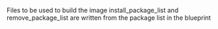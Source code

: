 Files to be used to build the image
install_package_list and remove_package_list are written from the package list in the blueprint